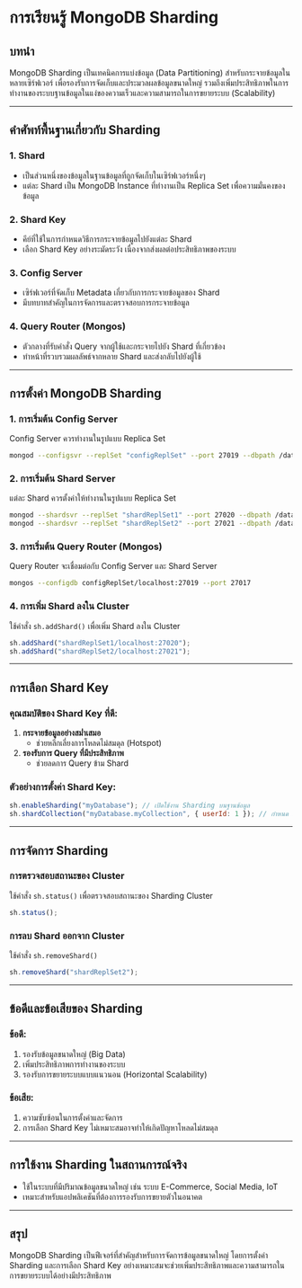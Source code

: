 # การเรียนรู้ MongoDB Sharding

## บทนำ
MongoDB Sharding เป็นเทคนิคการแบ่งข้อมูล (Data Partitioning) สำหรับกระจายข้อมูลในหลายเซิร์ฟเวอร์ เพื่อรองรับการจัดเก็บและประมวลผลข้อมูลขนาดใหญ่ รวมถึงเพิ่มประสิทธิภาพในการทำงานของระบบฐานข้อมูลในแง่ของความเร็วและความสามารถในการขยายระบบ (Scalability)

---

## คำศัพท์พื้นฐานเกี่ยวกับ Sharding

### 1. **Shard**
- เป็นส่วนหนึ่งของข้อมูลในฐานข้อมูลที่ถูกจัดเก็บในเซิร์ฟเวอร์หนึ่งๆ
- แต่ละ Shard เป็น MongoDB Instance ที่ทำงานเป็น Replica Set เพื่อความมั่นคงของข้อมูล

### 2. **Shard Key**
- คีย์ที่ใช้ในการกำหนดวิธีการกระจายข้อมูลไปยังแต่ละ Shard
- เลือก Shard Key อย่างระมัดระวัง เนื่องจากส่งผลต่อประสิทธิภาพของระบบ

### 3. **Config Server**
- เซิร์ฟเวอร์ที่จัดเก็บ Metadata เกี่ยวกับการกระจายข้อมูลของ Shard
- มีบทบาทสำคัญในการจัดการและตรวจสอบการกระจายข้อมูล

### 4. **Query Router (Mongos)**
- ตัวกลางที่รับคำสั่ง Query จากผู้ใช้และกระจายไปยัง Shard ที่เกี่ยวข้อง
- ทำหน้าที่รวบรวมผลลัพธ์จากหลาย Shard และส่งกลับไปยังผู้ใช้

---

## การตั้งค่า MongoDB Sharding

### 1. **การเริ่มต้น Config Server**
Config Server ควรทำงานในรูปแบบ Replica Set
```bash
mongod --configsvr --replSet "configReplSet" --port 27019 --dbpath /data/configdb
```

### 2. **การเริ่มต้น Shard Server**
แต่ละ Shard ควรตั้งค่าให้ทำงานในรูปแบบ Replica Set
```bash
mongod --shardsvr --replSet "shardReplSet1" --port 27020 --dbpath /data/shard1
mongod --shardsvr --replSet "shardReplSet2" --port 27021 --dbpath /data/shard2
```

### 3. **การเริ่มต้น Query Router (Mongos)**
Query Router จะเชื่อมต่อกับ Config Server และ Shard Server
```bash
mongos --configdb configReplSet/localhost:27019 --port 27017
```

### 4. **การเพิ่ม Shard ลงใน Cluster**
ใช้คำสั่ง `sh.addShard()` เพื่อเพิ่ม Shard ลงใน Cluster
```javascript
sh.addShard("shardReplSet1/localhost:27020");
sh.addShard("shardReplSet2/localhost:27021");
```

---

## การเลือก Shard Key

### คุณสมบัติของ Shard Key ที่ดี:
1. **กระจายข้อมูลอย่างสม่ำเสมอ**
   - ช่วยหลีกเลี่ยงการโหลดไม่สมดุล (Hotspot)
2. **รองรับการ Query ที่มีประสิทธิภาพ**
   - ช่วยลดการ Query ข้าม Shard

### ตัวอย่างการตั้งค่า Shard Key:
```javascript
sh.enableSharding("myDatabase"); // เปิดใช้งาน Sharding บนฐานข้อมูล
sh.shardCollection("myDatabase.myCollection", { userId: 1 }); // กำหนด Shard Key
```

---

## การจัดการ Sharding

### การตรวจสอบสถานะของ Cluster
ใช้คำสั่ง `sh.status()` เพื่อตรวจสอบสถานะของ Sharding Cluster
```javascript
sh.status();
```

### การลบ Shard ออกจาก Cluster
ใช้คำสั่ง `sh.removeShard()`
```javascript
sh.removeShard("shardReplSet2");
```

---

## ข้อดีและข้อเสียของ Sharding

### ข้อดี:
1. รองรับข้อมูลขนาดใหญ่ (Big Data)
2. เพิ่มประสิทธิภาพการทำงานของระบบ
3. รองรับการขยายระบบแบบแนวนอน (Horizontal Scalability)

### ข้อเสีย:
1. ความซับซ้อนในการตั้งค่าและจัดการ
2. การเลือก Shard Key ไม่เหมาะสมอาจทำให้เกิดปัญหาโหลดไม่สมดุล

---

## การใช้งาน Sharding ในสถานการณ์จริง
- ใช้ในระบบที่มีปริมาณข้อมูลขนาดใหญ่ เช่น ระบบ E-Commerce, Social Media, IoT
- เหมาะสำหรับแอปพลิเคชันที่ต้องการรองรับการขยายตัวในอนาคต

---

## สรุป
MongoDB Sharding เป็นฟีเจอร์ที่สำคัญสำหรับการจัดการข้อมูลขนาดใหญ่ โดยการตั้งค่า Sharding และการเลือก Shard Key อย่างเหมาะสมจะช่วยเพิ่มประสิทธิภาพและความสามารถในการขยายระบบได้อย่างมีประสิทธิภาพ
